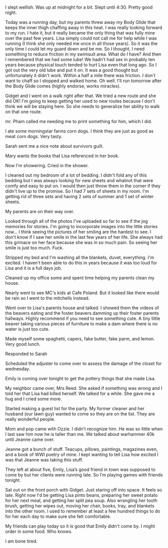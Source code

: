 I slept wellish. Was up at midnight for a bit. Slept until 4:30. Pretty good night.

Today was a running day, but my parents threw away my Body Glide that keeps the inner thigh chaffing away in this heat. I was really looking forward to my run. I hate it, but it really became the only thing that was fully mine over the past few years. Lisa simply could not call me for help while I was running (I think she only needed me once in all those years). So it was the only time I could let my guard down and be me. So I thought, I need something to reduce friction in my swimsuit area. What do I have? And then I remembered that we had some lube! We hadn't had sex in probably ten years because physical touch tended to hurt Lisa even that long ago. So I got out the very old lube and put it on. It was a good thought but unfortunately it didn't work. Within a half a mile there was friction. I don't want to chaff so I stopped and walked home. Oh well. I'll run tomorrow after the Body Glide comes (highly endorse, works miracles). 

Gidget and I went on a walk right after that. We tried a new route and she did OK! I'm going to keep getting her used to new routes because I don't think we will be staying here. So she needs to generalize her ability to walk on that one route. 

mr. Pham called me needing me to print something for him, which I did.

I ate some morningstar farms corn dogs. I think they are just as good as meat corn dogs. Very tasty. 

Sarah sent me a nice note about survivors guilt. 

Mary wants the books that Lisa referenced in her book. 

Now I'm showering. Cried in the shower. 

I cleaned out my bedroom of a lot of bedding. I didn't fold any of this bedding but I was always looking for new sheets and whatnot that were comfy and easy to put on. I would then just throw them in the corner if they didn't live up to the promise. So I had 7 sets of sheets in my room. I'm getting rid of three sets and having 2 sets of summer and 1 set of winter sheets. 

My parents are on their way over. 

Looked through all of the photos I've uploaded so far to see if the jog memories for stories. I'm going to incorporate images into the little stories now... I think seeing the pictures of her smiling are the hardest to see. I don't know if I saw her smile in the last few years of her life. She always had this grimace on her face because she was in so much pain. So seeing her smile is just too much. Fuck.  

Stripped my bed and I'm washing all the blankets, duvet, everything. I'm excited. I haven't been able to do this in years because it was too loud for Lisa and it is a full days job. 

Cleaned up my office some and spent time helping my parents clean my house.

Nearly went to see MC's kids at Cafe Poland. But it looked like there would be rain so I went to the mitchells instead. 

Went over to Lisa's parents house and talked. I showed them the videos of the beavers eating and the foster beavers damming up their foster parents hallways. Highly recommend if you need to see something cute. A tiny little beaver taking various pieces of furniture to make a dam where there is no water is just too cute. 

Made myself some spaghetti, capers, fake butter, fake parm, and lemon. Very good lunch. 

Responded to Sarah 

Scheduled the adjuster to come over to assess the damage of the closet for wednesday. 

Emily is coming over tonight to get the pottery things that she made Lisa. 

My neighbor came over, Mrs Reed. She asked if something was wrong and I told her that Lisa had killed herself. We talked for a while. She gave me a hug and I cried some more. 

Started making a guest list for the party. My former cleaner and her husband (our lawn guy) wanted to come so they are on the list. They are really wonderful people.

Mom and pop came with Ozzie. I didn’t recognize him. He was so little when I last saw him now he is taller than me. We talked about warhammer 40k until Jeanne came over. 

Jeanne got a bunch of stuff. Teacups, pillows, paintings, magazines even, and a book of WWI poetry of mine. I kept wanting to tell Lisa how excited I was that Jeanne was taking this stuff. 

They left at about five, Emily, Lisa’s good friend in town was supposed to come by but her clients were running late. So I’m playing games with friends tonight.

Sat out on the front porch with Gidget. Just staring off into space. It feels so late. Right now I'd be getting Lisa pinto beans, preparing her sweet potato for her next meal, and getting her split pea soup. Also wrangling her tooth brush, getting her wipes out, moving her chair, books, tray, and blankets into the other room. I used to remember at least a few hundred things to do for her each day to make sure she felt comfortable. 

My friends can play today so it is good that Emily didn't come by. I might order in some food. Who knows.

I am bone tired. 